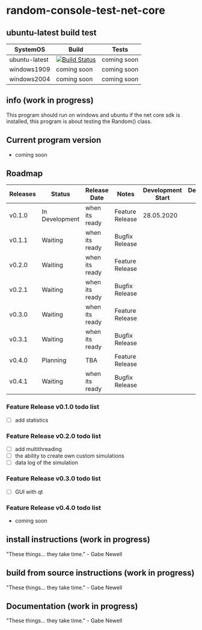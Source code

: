 # random-console-test-net-core
## ubuntu-latest build test

SystemOS | Build | Tests
------------ | ------------- | -------------
ubuntu-latest | [![Build Status](https://dev.azure.com/matzemail2434545/user3748/_apis/build/status/user3748.random-console-test-net-core?branchName=master)](https://dev.azure.com/matzemail2434545/user3748/_build/latest?definitionId=2&branchName=master) | coming soon
windows1909 | coming soon | coming soon
windows2004 | coming soon | coming soon
## info (work in progress)
This program should run on windows and ubuntu if the net core sdk is installed, this program is about testing the Random() class.

## Current program version
* coming soon
## Roadmap

Releases | Status | Release Date | Notes | Development Start | Development End
------------ | ------------- | ------------- | ------------- | ------------- | -------------
v0.1.0 | In Development | when its ready | Feature Release | 28.05.2020 | 
v0.1.1  | Waiting | when its ready | Bugfix Release | | 
v0.2.0 | Waiting | when its ready | Feature Release | | 
v0.2.1 | Waiting | when its ready | Bugfix Release | | 
v0.3.0 | Waiting | when its ready | Feature Release | | 
v0.3.1 | Waiting | when its ready | Bugfix Release | | 
v0.4.0 | Planning | TBA | Feature Release | | 
v0.4.1| Waiting | when its ready | Bugfix Release | | 
### Feature Release v0.1.0 todo list
- [ ] add statistics
### Feature Release v0.2.0 todo list
- [ ] add multithreading
- [ ] the ability to create own custom simulations
- [ ] data log of the simulation
### Feature Release v0.3.0 todo list
- [ ] GUI with qt
### Feature Release v0.4.0 todo list
* coming soon
## install instructions (work in progress)
"These things... they take time." - Gabe Newell
## build from source instructions (work in progress)
"These things... they take time." - Gabe Newell
## Documentation (work in progress)
"These things... they take time." - Gabe Newell